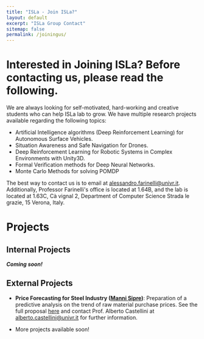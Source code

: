 ```yaml
---
title: "ISLa - Join ISLa?"
layout: default
excerpt: "ISLa Group Contact"
sitemap: false
permalink: /joiningus/
---
```


# Interested in Joining ISLa? Before contacting us, please read the following.

We are always looking for self-motivated, hard-working and creative students who can help ISLa lab to grow.
We have multiple research projects available regarding the following topics:

* Artificial Intelligence algorithms (Deep Reinforcement Learning) for Autonomous Surface Vehicles.
* Situation Awareness and Safe Navigation for Drones.
* Deep Reinforcement Learning for Robotic Systems in Complex Environments with Unity3D.
* Formal Verification methods for Deep Neural Networks.
* Monte Carlo Methods for solving POMDP

The best way to contact us is to email at [alessandro.farinelli@univr.it](mailto:alessandro.farinelli@univr.it). Additionally, Professor Farinelli's office is located at 1.64B, and the lab is located at 1.63C, Cà vignal 2, Department of Computer Science Strada le grazie, 15 Verona, Italy.


# Projects

## Internal Projects

***Coming soon!***

## External Projects
* **Price Forecasting for Steel Industry ([Manni Sipre](https://mannisipre.com/))**: Preparation of a predictive analysis on the trend of raw material purchase prices. See the full proposal [here](https://Isla-lab.github.io/docs/manni_sipre_thesis.pdf) and contact Prof. Alberto Castellini at [alberto.castellini@univr.it](mailto:alberto.castellini@univr.it) for further information.

* More projects available soon! 

